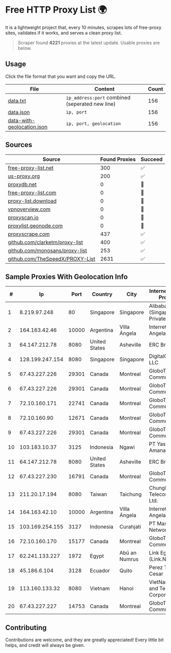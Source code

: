 
# Free HTTP Proxy List 🌍

It is a lightweight project that, every 10 minutes, scrapes lots of free-proxy sites, validates if it works, and serves a clean proxy list.


> Scraper found **4221** proxies at the latest update. Usable proxies are below.

## Usage

Click the file format that you want and copy the URL.


|File|Content|Count|
|----|-------|-----|
|[data.txt](https://raw.githubusercontent.com/themiralay/Proxy-List-World/master/data.txt)|`ip_address:port` combined (seperated new line)|156|
|[data.json](https://raw.githubusercontent.com/themiralay/Proxy-List-World/master/data.json)|`ip, port`|156|
|[data-with-geolocation.json](https://raw.githubusercontent.com/themiralay/Proxy-List-World/master/data-with-geolocation.json)|`ip, port, geolocation`|156|

## Sources

|Source|Found Proxies|Succeed|
|------|-------------|-------|
|[free-proxy-list.net](https://free-proxy-list.net)|300|✅|
|[us-proxy.org](https://www.us-proxy.org)|200|✅|
|[proxydb.net](http://proxydb.net)|0|🚫|
|[free-proxy-list.com](https://free-proxy-list.com/?page=&port=&type%5B%5D=http&type%5B%5D=https&up_time=0&search=Search)|0|🚫|
|[proxy-list.download](https://www.proxy-list.download/HTTP)|0|🚫|
|[vpnoverview.com](https://vpnoverview.com/privacy/anonymous-browsing/free-proxy-servers)|0|🚫|
|[proxyscan.io](https://www.proxyscan.io)|0|🚫|
|[proxylist.geonode.com](https://proxylist.geonode.com/api/proxy-list?limit=300&page=1&sort_by=lastChecked&sort_type=desc&protocols=http,https)|0|🚫|
|[proxyscrape.com](https://api.proxyscrape.com/v2/?request=displayproxies&protocol=http&timeout=10000&country=all&ssl=all&anonymity=all)|437|✅|
|[github.com/clarketm/proxy-list](https://raw.githubusercontent.com/clarketm/proxy-list/master/proxy-list-raw.txt)|400|✅|
|[github.com/monosans/proxy-list](https://raw.githubusercontent.com/monosans/proxy-list/main/proxies/http.txt)|253|✅|
|[github.com/TheSpeedX/PROXY-List](https://raw.githubusercontent.com/TheSpeedX/PROXY-List/master/http.txt)|2631|✅|


## Sample Proxies With Geolocation Info

|#|Ip|Port|Country|City|Internet Service Provider|
|-|--|----|-------|----|-------------------------|
|1|8.219.97.248|80|Singapore|Singapore|Alibaba Cloud (Singapore) Private Limited|
|2|164.163.42.46|10000|Argentina|Villa Ángela|Interret Villa Angela SRL|
|3|64.147.212.78|8080|United States|Asheville|ERC Broadband|
|4|128.199.247.154|8080|Singapore|Singapore|DigitalOcean, LLC|
|5|67.43.227.226|29301|Canada|Montreal|GloboTech Communications|
|6|67.43.227.226|29301|Canada|Montreal|GloboTech Communications|
|7|72.10.160.171|22741|Canada|Montreal|GloboTech Communications|
|8|72.10.160.90|12671|Canada|Montreal|GloboTech Communications|
|9|67.43.227.226|29301|Canada|Montreal|GloboTech Communications|
|10|103.183.10.37|3125|Indonesia|Ngawi|PT Yasmin Amanah Media|
|11|64.147.212.78|8080|United States|Asheville|ERC Broadband|
|12|67.43.227.230|16791|Canada|Montreal|GloboTech Communications|
|13|211.20.17.194|8080|Taiwan|Taichung|Chunghwa Telecom Co., Ltd.|
|14|164.163.42.10|10000|Argentina|Villa Ángela|Interret Villa Angela SRL|
|15|103.169.254.155|3127|Indonesia|Curahjati|PT Master Star Network|
|16|72.10.160.170|15177|Canada|Montreal|GloboTech Communications|
|17|62.241.133.227|1972|Egypt|Abū an Numrus|Link Egypt (Link.NET)|
|18|45.186.6.104|3128|Ecuador|Quito|Perez Tito Julio Cesar|
|19|113.160.133.32|8080|Vietnam|Hanoi|VietNam Post and Telecom Corporation|
|20|67.43.227.227|14753|Canada|Montreal|GloboTech Communications|



## Contributing

Contributions are welcome, and they are greatly appreciated! Every
little bit helps, and credit will always be given.

